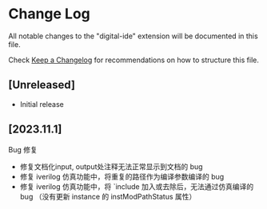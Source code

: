 # Change Log

All notable changes to the "digital-ide" extension will be documented in this file.

Check [Keep a Changelog](http://keepachangelog.com/) for recommendations on how to structure this file.

## [Unreleased]

- Initial release


## [2023.11.1]

Bug 修复
- 修复文档化input, output处注释无法正常显示到文档的 bug
- 修复 iverilog 仿真功能中，将重复的路径作为编译参数编译的 bug
- 修复 iverilog 仿真功能中，将 `include 加入或去除后，无法通过仿真编译的 bug （没有更新 instance 的 instModPathStatus 属性）
